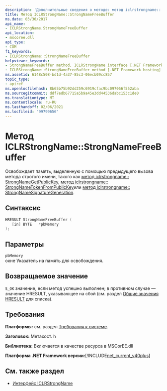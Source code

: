 ```yaml
---
description: 'Дополнительные сведения о методе: метод iclrstrongname:: StrongNameFreeBuffer'
title: Метод ICLRStrongName::StrongNameFreeBuffer
ms.date: 03/30/2017
api_name:
- ICLRStrongName.StrongNameFreeBuffer
api_location:
- mscoree.dll
api_type:
- COM
f1_keywords:
- ICLRStrongName::StrongNameFreeBuffer
helpviewer_keywords:
- StrongNameFreeBuffer method, ICLRStrongName interface [.NET Framework hosting]
- ICLRStrongName::StrongNameFreeBuffer method [.NET Framework hosting]
ms.assetid: 6148c508-bd1d-4a37-85c3-06ecb09cc857
topic_type:
- apiref
ms.openlocfilehash: 8b65b75b92dd259c6919cfac9bc097066f552aba
ms.sourcegitcommit: ddf7edb67715a5b9a45e3dd44536dabc153c1de0
ms.translationtype: MT
ms.contentlocale: ru-RU
ms.lasthandoff: 02/06/2021
ms.locfileid: "99799656"
---
```

# <a name="iclrstrongnamestrongnamefreebuffer-method"></a>Метод ICLRStrongName::StrongNameFreeBuffer

Освобождает память, выделенную с помощью предыдущего вызова метода строгого имени, такого как [метод iclrstrongname:: StrongNameGetPublicKey](iclrstrongname-strongnamegetpublickey-method.md), [метод iclrstrongname:: StrongNameTokenFromPublicKey](iclrstrongname-strongnametokenfrompublickey-method.md)или [метод iclrstrongname:: StrongNameSignatureGeneration](iclrstrongname-strongnamesignaturegeneration-method.md).  
  
## <a name="syntax"></a>Синтаксис  
  
```cpp  
HRESULT StrongNameFreeBuffer (
   [in] BYTE   *pbMemory  
);  
```  
  
## <a name="parameters"></a>Параметры  

 `pbMemory`  
 окне Указатель на память для освобождения.  
  
## <a name="return-value"></a>Возвращаемое значение  

 `S_OK` значение, если метод успешно выполнен; в противном случае — значение HRESULT, указывающее на сбой (см. раздел [Общие значения HRESULT](/windows/win32/seccrypto/common-hresult-values) для списка).  
  
## <a name="requirements"></a>Требования  

 **Платформы:** см. раздел [Требования к системе](../../get-started/system-requirements.md).  
  
 **Заголовок:** Метахост. h  
  
 **Библиотека:** Включается в качестве ресурса в MSCorEE.dll  
  
 **Платформа .NET Framework версии:**[!INCLUDE[net_current_v40plus](../../../../includes/net-current-v40plus-md.md)]  
  
## <a name="see-also"></a>См. также раздел

- [Интерфейс ICLRStrongName](iclrstrongname-interface.md)
